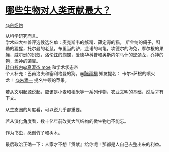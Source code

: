 
#  [哪些生物对人类贡献最大？](https://zhihu.com/questions/21027014)



[@佘炤灼](https://zhihu.com/people/3fed1b7cfbc84438f7cadcef9a46db42)

从科学研究而言。<br>学术四大神兽评选候选名单：麦克斯韦的妖精、薛定谔的猫， 斯金纳的鸽子，科勒的猩猩，托尔曼的老鼠，布里当的驴，芝诺的乌龟，坎德尔的海兔，摩尔根的果蝇，威尔逊的蚂蚁，洛伦兹的蝴蝶，爱德华科普和奥斯内尔马什的蛇颈龙，乔神的狗，孟神的豌豆。<br>转自校内@夏淑杰.moe 和学术状态帝<br>个人补充：巴甫洛夫和塞利格曼的狗。<a class="member_mention" data-hash="93d3d3ccefe38a91d710db959b82dc85" href="http://www.zhihu.com/people/93d3d3ccefe38a91d710db959b82dc85" data-hovercard="p$b$93d3d3ccefe38a91d710db959b82dc85">@陈雨桐</a> 知友提名：
卡尔•萨根的喷火龙！ <a class="member_mention" data-hash="5fcc3d9a82bf76d0c9a61a0517508d9d" href="http://www.zhihu.com/people/5fcc3d9a82bf76d0c9a61a0517508d9d" data-hovercard="p$b$5fcc3d9a82bf76d0c9a61a0517508d9d">@朱添一</a> 提名牛顿的苹果。<br><br>若从文明起源说起，应该是小麦和稻米等一系列作物，农业文明的基础，然后才有下文。<br><br>从生态圈的角度看，可以说几乎都重要。<br><br>若从演化角度看，数十亿年前改变大气结构的微生物也不能忘。<br><br>作为书虫，感谢竹子和树木。<br><br>最后政治正确一下：人家才不想『贡献』给你呢！那都是人自己去整出来的利益。